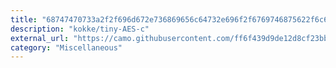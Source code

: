 ```yaml
---
title: "68747470733a2f2f696d672e736869656c64732e696f2f6769746875622f6c6963656e73652f6b6f6b6b652f74696e792d4145532d63"
description: "kokke/tiny-AES-c"
external_url: "https://camo.githubusercontent.com/ff6f439d9de12d8cf23bbff701787b0e58d9cd3179dd8bdef8a92254348f0a45/68747470733a2f2f696d672e736869656c64732e696f2f6769746875622f6c6963656e73652f6b6f6b6b652f74696e792d4145532d63"
category: "Miscellaneous"
---
```

